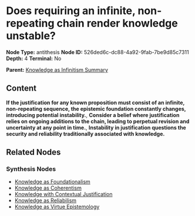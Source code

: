 # Does requiring an infinite, non-repeating chain render knowledge unstable?

**Node Type:** antithesis
**Node ID:** 526ded6c-dc88-4a92-9fab-7be9d85c7311
**Depth:** 4
**Terminal:** No

**Parent:** [Knowledge as Infinitism Summary](knowledge-as-infinitism-summary-synthesis-3e928ab0-d18f-40df-bfad-4fe5597fd371.md)

## Content

**If the justification for any known proposition must consist of an infinite, non-repeating sequence, the epistemic foundation constantly changes, introducing potential instability.**, **Consider a belief where justification relies on ongoing additions to the chain, leading to perpetual revision and uncertainty at any point in time.**, **Instability in justification questions the security and reliability traditionally associated with knowledge.**

## Related Nodes

### Synthesis Nodes

- [Knowledge as Foundationalism](knowledge-as-foundationalism-synthesis-5a36f2ee-82e0-41f0-b899-f6718b4664f4.md)
- [Knowledge as Coherentism](knowledge-as-coherentism-synthesis-ecd7eed4-4191-4fee-a8e9-008d9cf502fe.md)
- [Knowledge with Contextual Justification](knowledge-with-contextual-justification-synthesis-d1543109-725f-46d6-96f5-39828f246108.md)
- [Knowledge as Reliabilism](knowledge-as-reliabilism-synthesis-6765ca0c-7e62-41c1-bc98-0e3081d79b05.md)
- [Knowledge as Virtue Epistemology](knowledge-as-virtue-epistemology-synthesis-d8e3a474-f87d-42d5-8f1f-045afbd3fd7d.md)
